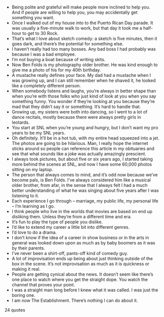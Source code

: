 - Being polite and grateful will make people more inclined to help you. And if people are willing to help you, you may accidentally get something you want.
 - Once I walked out of my house into to the Puerto Rican Day parade. It was usually a five-minute walk to work, but that day it took me a half-hour to get to 30 Rock.
 - That’s what I love about sketch comedy: a sketch is five minutes, then it goes dark, and there’s the potential for something else.
 - I haven’t really had too many bosses. Any bad boss I had probably was because I was a bad employee.
 - I’m not buying a boat because of writing skits.
 - Now Ben Folds is my photography older brother. He was kind enough to give me a photo of his for my 40th birthday.
 - A mustache really defines your face. My dad had a mustache when I was growing up, and I can still remember when he shaved it, he looked like a completely different person.
 - When somebody listens and laughs, you’re always in better shape than when you’re with those folks who just kind of look at you when you say something funny. You wonder if they’re looking at you because they’re mad that they didn’t say it or something. It’s hard to handle that.
 - Growing up, my sisters were both into dancing, so I went to a lot of dance recitals, mostly because there were always pretty girls in leotards.
 - You start at SNL when you’re young and hungry, but I don’t want my pro years to be my SNL years.
 - Oh definitely. It’ll be in a hot tub, with my entire head squeezed into a jet. The photos are going to be hilarious. Man, I really hope the internet sticks around so people can reference this article in my obituaries and see that what sounds like a joke was actually amazingly prescient.
 - I always took pictures, but about five or six years ago, I started taking more behind the scenes at SNL, and now I have some 60,000 photos sitting on my laptop.
 - The person that always comes to mind, and it’s odd now because we’ve become pals, is Ben Folds. I’ve always considered him like a musical older brother, from afar, in the sense that I always felt I had a much better understanding of what he was singing about five years after I was listening to it.
 - Each experience I go through – marriage, my public life, my personal life – I’m learning as I go.
 - I think people who live in the worlds that movies are based on end up disliking them. Unless they’re from a different time and era.
 - It’s fun to play the type of people you dislike.
 - I’d like to extend my career a little bit into different genres.
 - I’d love to do a drama.
 - I don’t know if the idea of a career in show business or in the arts in general was looked down upon as much as by baby boomers as it was by their parents.
 - I’ve never been a shirt-off, pants-off kind of comedy guy.
 - A lot of improvisation ends up being about just thinking outside of the box in the scene. It’s not improvisation as much as it is quickness or making it real.
 - People are getting cynical about the news. It doesn’t seem like there’s one place to watch where you get the straight dope. You watch the channel that proves your point.
 - I was a straight man long before I knew what it was called. I was just the boring one.
 - I am now The Establishment. There’s nothing I can do about it.

24 quotes